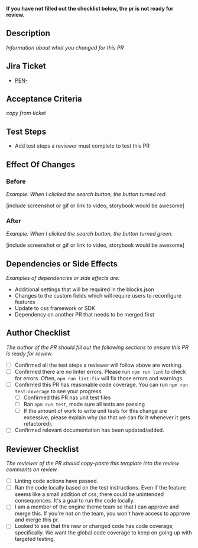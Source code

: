 **If you have not filled out the checklist below, the pr is not ready for review.**

## Description
_Information about what you changed for this PR_

## Jira Ticket
- [PEN-](https://arcpublishing.atlassian.net/browse/PEN-)

## Acceptance Criteria
_copy from ticket_

## Test Steps
- Add test steps a reviewer must complete to test this PR

## Effect Of Changes
### Before
_Example: When I clicked the search button, the button turned red._

[include screenshot or gif or link to video, storybook would be awesome]

### After
_Example: When I clicked the search button, the button turned green._

[include screenshot or gif or link to video, storybook would be awesome]

## Dependencies or Side Effects
_Examples of dependencies or side effects are:_
- Additional settings that will be required in the blocks.json
- Changes to the custom fields which will require users to reconfigure features
- Update to css framework or SDK
- Dependency on another PR that needs to be merged first

## Author Checklist
_The author of the PR should fill out the following sections to ensure this PR is ready for review._
- [ ] Confirmed all the test steps a reviewer will follow above are working. 
- [ ] Confirmed there are no linter errors. Please run `npm run lint` to check for errors. Often, `npm run lint:fix` will fix those errors and warnings.
- [ ] Confirmed this PR has reasonable code coverage. You can run `npm run test:coverage` to see your progress.
  - [ ] Confirmed this PR has unit test files
  - [ ] Ran `npm run test`, made sure all tests are passing
  - [ ] If the amount of work to write unit tests for this change are excessive,
please explain why (so that we can fix it whenever it gets refactored).
- [ ] Confirmed relevant documentation has been updated/added.

## Reviewer Checklist 
_The reviewer of the PR should copy-paste this template into the review comments on review._

- [ ] Linting code actions have passed.
- [ ] Ran the code locally based on the test instructions. Even if the feature seems like a small addition of css, there could be unintended consequences. It's a goal to run the code locally.
- [ ] I am a member of the engine theme team so that I can approve and merge this. If you're not on the team, you won't have access to approve and merge this pr. 
- [ ] Looked to see that the new or changed code has code coverage, specifically. We want the global code coverage to keep on going up with targeted testing.